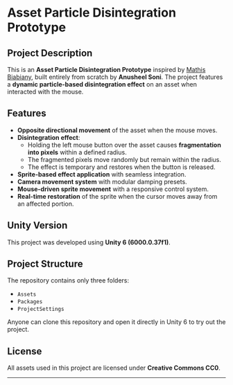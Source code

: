# Asset Particle Disintegration Prototype

## Project Description
This is an **Asset Particle Disintegration Prototype** inspired by [Mathis Biabiany](https://mathis-biabiany.fr/), built entirely from scratch by **Anusheel Soni**. The project features a **dynamic particle-based disintegration effect** on an asset when interacted with the mouse.

## Features
- **Opposite directional movement** of the asset when the mouse moves.
- **Disintegration effect**:
  - Holding the left mouse button over the asset causes **fragmentation into pixels** within a defined radius.
  - The fragmented pixels move randomly but remain within the radius.
  - The effect is temporary and restores when the button is released.
- **Sprite-based effect application** with seamless integration.
- **Camera movement system** with modular damping presets.
- **Mouse-driven sprite movement** with a responsive control system.
- **Real-time restoration** of the sprite when the cursor moves away from an affected portion.

## Unity Version
This project was developed using **Unity 6 (6000.0.37f1)**.

## Project Structure
The repository contains only three folders:
- `Assets`
- `Packages`
- `ProjectSettings`

Anyone can clone this repository and open it directly in Unity 6 to try out the project.

## License
All assets used in this project are licensed under **Creative Commons CC0**.

---
